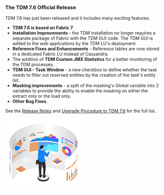 ### The TDM 7.6 Official Release

TDM 7.6  has just been released and it includes many exciting features:

* **TDM 7.6 is based on Fabric 7**.
* **Installation Improvements** - the TDM installation no longer requires a separate package of Fabric with the TDM GUI code. The TDM GUI is added to the web applications by the TDM LU's deployment.
* **Reference Fixes and Enhancements** - Reference tables are now stored in a dedicated Fabric LU instead of Cassandra.
* The addition of **TDM Custom JMX Statistics** for a better monitoring of the TDM processes.
* **TDM GUI - Task Window** - a new checkbox to define whether the task needs to filter out reserved entities by the creation of the task's entity list.
* **Masking improvements** - a split of the masking's Global variable into 2 variables to provide the ability to enable the masking on either the extract only or the load only.
* **Other Bug Fixes**.

See the [Release Notes](https://support.k2view.com/Academy/Release_Notes_And_Upgrade/TDM-V7.6/TDM_Release_Notes_V7.6.pdf.html) and [Upgrade Procedure to TDM 7.6](https://support.k2view.com/Academy/Release_Notes_And_Upgrade/TDM-V7.6/TDM_Upgrade_Procedure_to_V7.6.pdf.html) for the full list.

<img src="images/img10.png" alt="image" style="zoom: 67%;" />

